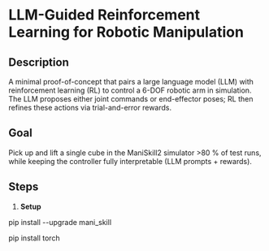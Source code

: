 # LLM-Guided Reinforcement Learning for Robotic Manipulation

## Description
A minimal proof-of-concept that pairs a large language model (LLM) with reinforcement learning (RL) to control a 6-DOF robotic arm in simulation.  
The LLM proposes either joint commands or end-effector poses; RL then refines these actions via trial-and-error rewards.

## Goal
Pick up and lift a single cube in the ManiSkill2 simulator >80 % of test runs, while keeping the controller fully interpretable (LLM prompts + rewards).

## Steps
1. **Setup**  
  

pip install --upgrade mani_skill

pip install torch
